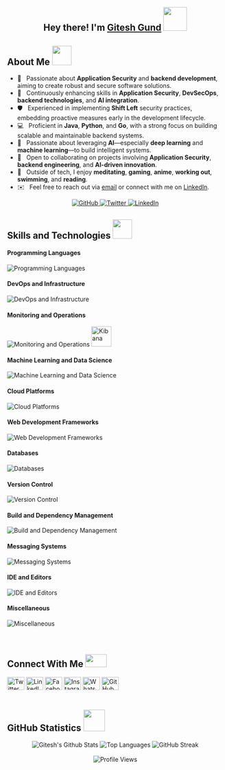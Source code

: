 <h2 align="center">Hey there! I'm <a href="https://www.linkedin.com/in/giteshgund/">Gitesh Gund</a> <img src="https://media.giphy.com/media/fGGV7FeScq2s/giphy.gif" width="55px"></h2>

<h2>About Me <img src="https://media.giphy.com/media/2y98KScHKeaQM/giphy.gif" width="45px"></h2>

- 🔐 &nbsp; Passionate about <strong>Application Security</strong> and <strong>backend development</strong>, aiming to create robust and secure software solutions.  
- 🌱 &nbsp; Continuously enhancing skills in <strong>Application Security</strong>, <strong>DevSecOps</strong>, <strong>backend technologies</strong>, and <strong>AI integration</strong>.  
- 🛡️ &nbsp; Experienced in implementing <strong>Shift Left</strong> security practices, embedding proactive measures early in the development lifecycle.  
- 💻 &nbsp; Proficient in <strong>Java</strong>, <strong>Python</strong>, and <strong>Go</strong>, with a strong focus on building scalable and maintainable backend systems.  
- 🤖 &nbsp; Passionate about leveraging <strong>AI</strong>—especially <strong>deep learning</strong> and <strong>machine learning</strong>—to build intelligent systems.  
- 🤝 &nbsp; Open to collaborating on projects involving <strong>Application Security</strong>, <strong>backend engineering</strong>, and <strong>AI-driven innovation</strong>.  
- 🎨 &nbsp; Outside of tech, I enjoy <strong>meditating</strong>, <strong>gaming</strong>, <strong>anime</strong>, <strong>working out</strong>, <strong>swimming</strong>, and <strong>reading</strong>.  
- ✉️ &nbsp; Feel free to reach out via [email](mailto:giteshgund1@gmail.com) or connect with me on [LinkedIn](https://www.linkedin.com/in/giteshgund/).

<div align="center">
  <a href="https://github.com/jetsunburst">
    <img src="https://img.shields.io/github/followers/jetsunburst?label=follow&style=social" alt="GitHub">
  </a>
  <a href="https://twitter.com/giteshgund">
    <img src="https://img.shields.io/twitter/follow/giteshgund?label=Twitter&style=social" alt="Twitter">
  </a>
  <a href="https://www.linkedin.com/in/giteshgund/">
    <img src="https://img.shields.io/badge/-LinkedIn-blue?style=flat-square&logo=Linkedin&logoColor=white" alt="LinkedIn">
  </a>
</div>


<h2 >Skills and Technologies <img src="https://media.giphy.com/media/3fNmJ20ErpkjK/giphy.gif" width="45px"></h2>
<div align="left">
  <h4>Programming Languages</h4>
  <img src="https://skillicons.dev/icons?i=py,java,go,js,c,cpp,bash,powershell,html" alt="Programming Languages" />
  
  <h4>DevOps and Infrastructure</h4>
  <img src="https://skillicons.dev/icons?i=kubernetes,docker,terraform,jenkins,linux,windows" alt="DevOps and Infrastructure" />
  
  <h4>Monitoring and Operations</h4>
  <img src="https://skillicons.dev/icons?i=grafana" alt="Monitoring and Operations" />
  <img src="https://cdn.jsdelivr.net/gh/devicons/devicon/icons/kibana/kibana-original.svg" alt="Kibana" width=47 />
  
  <h4>Machine Learning and Data Science</h4>
  <img src="https://skillicons.dev/icons?i=pytorch,sklearn,tensorflow,anaconda" alt="Machine Learning and Data Science" />
  
  <h4>Cloud Platforms</h4>
  <img src="https://skillicons.dev/icons?i=aws,gcp,azure" alt="Cloud Platforms" />
  
  <h4>Web Development Frameworks</h4>
  <img src="https://skillicons.dev/icons?i=flask,spring,nodejs" alt="Web Development Frameworks" />
  
  <h4> Databases</h4>
  <img src="https://skillicons.dev/icons?i=mysql,mongodb,postgres,sqlite" alt="Databases" />

  <h4>Version Control</h4>
  <img src="https://skillicons.dev/icons?i=git" alt="Version Control" />

  <h4>Build and Dependency Management</h4>
  <img src="https://skillicons.dev/icons?i=gradle,maven,npm" alt="Build and Dependency Management" />

  <h4>Messaging Systems</h4>
  <img src="https://skillicons.dev/icons?i=kafka" alt="Messaging Systems" />

  <h4>IDE and Editors</h4>
  <img src="https://skillicons.dev/icons?i=vscode,pycharm,idea,eclipse" alt="IDE and Editors" />

  <h4>Miscellaneous</h4>
  <img src="https://skillicons.dev/icons?i=postman" alt="Miscellaneous" />
</div>

<br>
<br>

<h2>Connect With Me <img src="https://media.giphy.com/media/JRlqKEzTDKci5JPcaL/giphy.gif" height="30px" width="50px"></h2>

<div align="left">
<a href="https://twitter.com/giteshgund" target="blank"><img align="center" src="https://img.icons8.com/fluency/48/twitter.png" alt="Twitter" height="30" width="40"></a>
<a href="https://www.linkedin.com/in/giteshgund/" target="blank"><img align="center" src="https://raw.githubusercontent.com/rahuldkjain/github-profile-readme-generator/master/src/images/icons/Social/linked-in-alt.svg" alt="LinkedIn" height="30" width="40"></a>
<a href="https://www.facebook.com/giteshgund" target="blank"><img align="center" src="https://raw.githubusercontent.com/rahuldkjain/github-profile-readme-generator/master/src/images/icons/Social/facebook.svg" alt="Facebook" height="30" width="40"></a>
<a href="https://www.instagram.com/gitesh.gund" target="blank"><img align="center" src="https://raw.githubusercontent.com/rahuldkjain/github-profile-readme-generator/master/src/images/icons/Social/instagram.svg" alt="Instagram" height="30" width="40"></a>
<a href="https://api.whatsapp.com/send/?phone=&text&app_absent=0&lang=en" target="blank"><img align="center" src="https://raw.githubusercontent.com/rahuldkjain/github-profile-readme-generator/master/src/images/icons/Social/whatsapp.svg" alt="WhatsApp" height="30" width="40"></a>
<a href="https://github.com/jetsunburst" target="blank"><img align="center" src="https://github.com/jetsunburst/jetsunburst/assets/91735941/bae0afd8-5bcb-4e4d-8bd5-f8915e06e2b4" alt="GitHub" height="30" width="40"></a>
</div>

<br>


<h2 align="centoer">GitHub Statistics <img src="https://media.giphy.com/media/Do5GRTYRIhSFy/giphy.gif" width="50px"></h2>
<div align="center">
  <img src="https://github-readme-stats.vercel.app/api?username=jetsunburst&include_all_commits=true&count_private=true&show_icons=true&line_height=20&title_color=7A7ADB&icon_color=2234AE&text_color=D3D3D3&bg_color=0,000000,130F40" alt="Gitesh's Github Stats">
  <img src="https://github-readme-stats.vercel.app/api/top-langs/?username=jetsunburst&layout=compact&text_color=daf7dc&bg_color=151515" alt="Top Languages">
  <img src="http://github-readme-streak-stats.herokuapp.com?user=jetsunburst&theme=highcontrast" alt="GitHub Streak">
</div>

<div align="center">
 <br>
<img src="https://komarev.com/ghpvc/?username=jetsunburst&label=Profile%20views&color=0e75b6&style=flat" alt="Profile Views">
  
</div>


